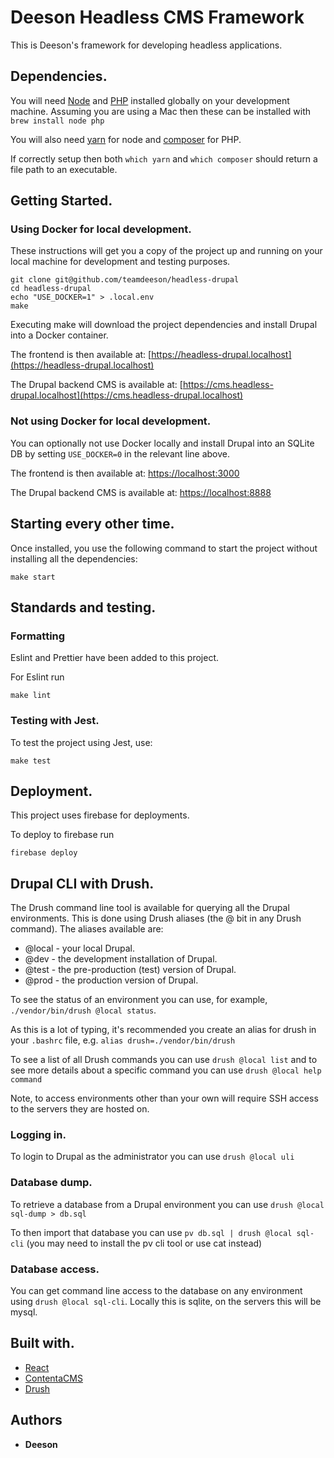 # Deeson Headless CMS Framework

This is Deeson's framework for developing headless applications.

## Dependencies.

You will need [Node](https://nodejs.org) and [PHP](https://php.net) installed globally on your development machine. Assuming you are using a Mac then these can be installed with `brew install node php`

You will also need [yarn](https://yarnpkg.com/lang/en/) for node and [composer](https://getcomposer.org/) for PHP.

If correctly setup then both `which yarn` and `which composer` should return a file path to an executable.

## Getting Started.

### Using Docker for local development.

These instructions will get you a copy of the project up and running on your local machine for development and testing purposes.

```
git clone git@github.com/teamdeeson/headless-drupal
cd headless-drupal
echo "USE_DOCKER=1" > .local.env
make
```

Executing make will download the project dependencies and install Drupal into a Docker container.

The frontend is then available at: [https://headless-drupal.localhost](https://headless-drupal.localhost)

The Drupal backend CMS is available at: [https://cms.headless-drupal.localhost](https://cms.headless-drupal.localhost)

### Not using Docker for local development.

You can optionally not use Docker locally and install Drupal into an SQLite DB by setting `USE_DOCKER=0` in the relevant line above.

The frontend is then available at: [https://localhost:3000](https://localhost:3000)

The Drupal backend CMS is available at: [https://localhost:8888](https://localhost:8888)

## Starting every other time.

Once installed, you use the following command to start the project without installing all the dependencies:

```
make start
```

## Standards and testing.

### Formatting

Eslint and Prettier have been added to this project.

For Eslint run

```
make lint
```

### Testing with Jest.

To test the project using Jest, use:

```
make test
```

## Deployment.

This project uses firebase for deployments.

To deploy to firebase run

```
firebase deploy
```

## Drupal CLI with Drush.

The Drush command line tool is available for querying all the Drupal environments.  This is done using Drush aliases (the @ bit in any Drush command).  The aliases available are:

* @local - your local Drupal.
* @dev - the development installation of Drupal.
* @test - the pre-production (test) version of Drupal.
* @prod - the production version of Drupal.

To see the status of an environment you can use, for example, `./vendor/bin/drush @local status`.

As this is a lot of typing, it's recommended you create an alias for drush in your `.bashrc` file, e.g. `alias drush=./vendor/bin/drush`

To see a list of all Drush commands you can use `drush @local list` and to see more details about a specific command you can use `drush @local help command`

Note, to access environments other than your own will require SSH access to the servers they are hosted on.

### Logging in.

To login to Drupal as the administrator you can use `drush @local uli`

### Database dump.

To retrieve a database from a Drupal environment you can use `drush @local sql-dump > db.sql`

To then import that database you can use `pv db.sql | drush @local sql-cli` (you may need to install the pv cli tool or use cat instead)

### Database access.

You can get command line access to the database on any environment using `drush @local sql-cli`. Locally this is sqlite, on the servers this will be mysql.

## Built with.

- [React](https://reactjs.org/)
- [ContentaCMS](https://www.contentacms.org/)
- [Drush](https://docs.drush.org/en/9.x/)

## Authors

- **Deeson**
